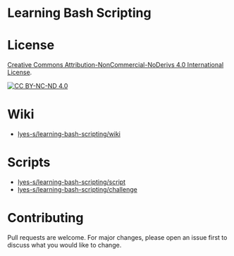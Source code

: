 # Learning Bash Scripting

# License

[Creative Commons Attribution-NonCommercial-NoDerivs 4.0 International License][cc-by-nc-nd].

[![CC BY-NC-ND 4.0][cc-by-nc-nd-image]][cc-by-nc-nd]

[cc-by-nc-nd]: http://creativecommons.org/licenses/by-nc-nd/4.0/
[cc-by-nc-nd-image]: https://licensebuttons.net/l/by-nc-nd/4.0/88x31.png
[cc-by-nc-nd-shield]: https://img.shields.io/badge/License-CC%20BY--NC--ND%204.0-lightgrey.svg

# Wiki

* [lyes-s/learning-bash-scripting/wiki](https://github.com/lyes-s/learning-bash-scripting/wiki)

# Scripts

* [lyes-s/learning-bash-scripting/script](https://github.com/lyes-s/learning-bash-scripting/tree/master/script)
* [lyes-s/learning-bash-scripting/challenge](https://github.com/lyes-s/learning-bash-scripting/tree/master/challenge)

# Contributing
Pull requests are welcome. For major changes, please open an issue first to discuss what you would like to change.
